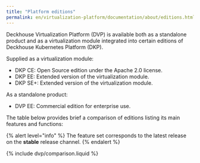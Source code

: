 ```yaml
---
title: "Platform editions"
permalink: en/virtualization-platform/documentation/about/editions.html
---
```


Deckhouse Virtualization Platform (DVP) is available both as a standalone product and as a virtualization module integrated into certain editions of Deckhouse Kubernetes Platform (DKP).

Supplied as a virtualization module:
- DKP CE: Open Source edition under the Apache 2.0 license.
- DKP EE: Extended version of the virtualization module.
- DKP SE+: Extended version of the virtualization module.

As a standalone product:
- DVP EE: Commercial edition for enterprise use.

The table below provides brief a comparison of editions listing its main features and functions:

{% alert level="info" %}
The feature set corresponds to the latest release on the **stable** release channel.
{% endalert %}

{% include dvp/comparison.liquid %}
